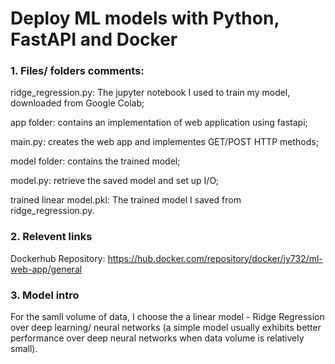 # Deploy ML models with Python, FastAPI and Docker
### 1. Files/ folders comments:

ridge_regression.py: The jupyter notebook I used to train my model, downloaded from Google Colab;

app folder: contains an implementation of web application using fastapi;

main.py: creates the web app and implementes GET/POST HTTP methods;

model folder: contains the trained model;

model.py: retrieve the saved model and set up I/O;

trained linear model.pkl: The trained model I saved from ridge_regression.py.

### 2. Relevent links

Dockerhub Repository: https://hub.docker.com/repository/docker/jy732/ml-web-app/general

### 3. Model intro

For the samll volume of data, I choose the a linear model - Ridge Regression over deep learning/ neural networks (a simple model usually exhibits better performance over deep neural networks when data volume is relatively small).
